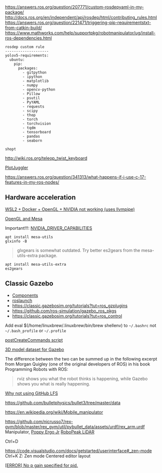 


https://answers.ros.org/question/207771/custom-rosdepyaml-in-my-package/
http://docs.ros.org/en/independent/api/rosdep/html/contributing_rules.html
https://answers.ros.org/question/221471/triggering-pip-requirementstxt-from-catkin-build/
https://www.mathworks.com/help/supportpkg/robotmanipulator/ug/install-ros-dependencies.html
```
rosdep custom rule
--------------------
yolov5-requirements:
  ubuntu:
    pip:
      packages:
        - gitpython
        - ipython
        - matplotlib
        - numpy
        - opencv-python
        - Pillow
        - psutil
        - PyYAML
        - requests
        - scipy
        - thop
        - torch
        - torchvision
        - tqdm
        - tensorboard
        - pandas
        - seaborn
```

`shopt`

http://wiki.ros.org/teleop_twist_keyboard

[PlotJuggler](https://discourse.ros.org/t/rqt-in-ros2/6428/10)

https://answers.ros.org/question/341313/what-happens-if-i-use-c-17-features-in-my-ros-nodes/

## Hardware acceleration

[WSL2 + Docker + OpenGL + NVIDIA not working (uses llvmpipe)](https://github.com/NVIDIA/nvidia-docker/issues/1554)

[OpenGL and Mesa](https://wiki.archlinux.org/title/OpenGL)

Important!!!: [NVIDIA_DRIVER_CAPABILITIES](https://github.com/NVIDIA/nvidia-container-runtime#nvidia_driver_capabilities)

```shell
apt install mesa-utils
glxinfo -B
```

> glxgears is somewhat outdated. Try better es2gears from the mesa-utils-extra package.
```shell
apt install mesa-utils-extra
es2gears
```


## Classic Gazebo

- [Components](https://classic.gazebosim.org/tutorials?tut=components&cat=get_started)
- [roslaunch](https://classic.gazebosim.org/tutorials?tut=ros_roslaunch&cat=connect_ros)
- https://classic.gazebosim.org/tutorials?tut=ros_gzplugins
- https://github.com/ros-simulation/gazebo_ros_pkgs
- https://classic.gazebosim.org/tutorials?tut=ros_control

Add eval $(/home/linuxbrew/.linuxbrew/bin/brew shellenv) to `~/.bashrc` not `~/.bash_profile` or `~/.profile`
[](https://github.com/Homebrew/brew/issues/6033)

[postCreateCommands script](https://github.com/microsoft/vscode-remote-release/issues/3527#issuecomment-674739457)

[3D model dataset for Gazebo](https://data.nvision2.eecs.yorku.ca/3DGEMS/)

The difference between the two can be summed up in the following excerpt from Morgan Quigley (one of the original developers of ROS) in his book Programming Robots with ROS:
> rviz shows you what the robot thinks is happening, while Gazebo shows you what is really happening.

[Why not using GitHub LFS](https://news.ycombinator.com/item?id=27135548)

https://github.com/bulletphysics/bullet3/tree/master/data

https://en.wikipedia.org/wiki/Mobile_manipulator

https://github.com/nicrusso7/rex-gym/blob/master/rex_gym/util/pybullet_data/assets/urdf/rex_arm.urdf
Manipulator, [Poppy Ergo Jr](https://github.com/poppy-project/poppy_ergo_jr_description)
[RoboPeak LiDAR](http://www.robopeak.com/blog/?cat=5)

Ctrl+D

https://code.visualstudio.com/docs/getstarted/userinterface#_zen-mode
Ctrl+K Z: Zen mode
Centered editor layout

[[ERROR] No p gain specified for pid.](https://answers.ros.org/question/293830/what-is-the-fix-for-no-p-gain-specified-for-pid-namespace-gazebo_ros_controlpid_gainsback_right_wheel_joint-ros-melodic/?answer=317092#post-id-317092)